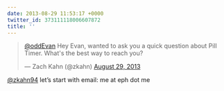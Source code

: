 ```yaml
---
date: 2013-08-29 11:53:17 +0000
twitter_id: 373111118006607872
title: ''
---
```


<blockquote class="twitter-tweet"><p lang="en" dir="ltr"><a href="https://twitter.com/oddEvan?ref_src=twsrc%5Etfw">@oddEvan</a> Hey Evan, wanted to ask you a quick question about Pill Timer. What&#39;s the best way to reach you?</p>&mdash; Zach Kahn (@zkahn) <a href="https://twitter.com/zkahn/status/373110313983287296?ref_src=twsrc%5Etfw">August 29, 2013</a></blockquote>
<script async src="https://platform.twitter.com/widgets.js" charset="utf-8"></script>

[@zkahn94](https://twitter.com/zkahn94) let’s start with email: me at eph dot me

